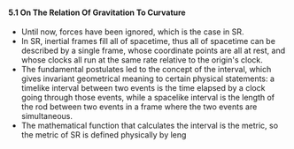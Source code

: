#### 5.1 On The Relation Of Gravitation To Curvature

- Until now, forces have been ignored, which is the case in SR.
- In SR, inertial frames fill all of spacetime, thus all of spacetime can be described by a single frame, whose coordinate points are all at rest, and whose clocks all run at the same rate relative to the origin's clock.
- The fundamental postulates led to the concept of the interval, which gives invariant geometrical meaning to certain physical statements: a timelike interval between two events is the time elapsed by a clock going through those events, while a spacelike interval is the length of the rod between two events in a frame where the two events are simultaneous.
- The mathematical function that calculates the interval is the metric, so the metric of SR is defined physically by leng